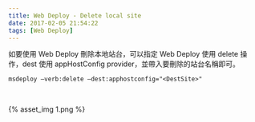 ```yaml
---
title: Web Deploy - Delete local site
date: 2017-02-05 21:54:22
tags: [Web Deploy]
---
```


如要使用 Web Deploy 刪除本地站台，可以指定 Web Deploy 使用 delete 操作，dest 使用 appHostConfig provider，並帶入要刪除的站台名稱即可。  

<!-- More -->

    msdeploy –verb:delete –dest:apphostconfig="<DestSite>" 

<br/>


{% asset_img 1.png %}

<br/>

